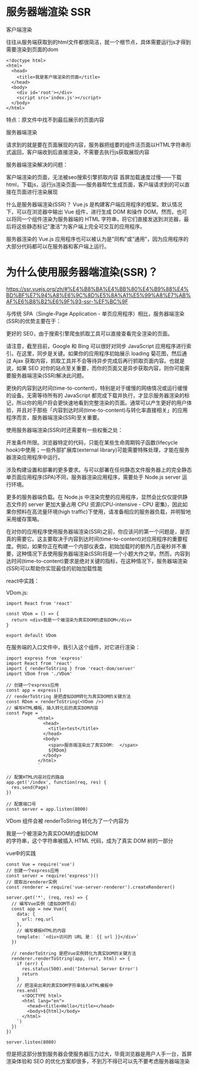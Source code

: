 # 服务器端渲染 SSR

客户端渲染

往往从服务端获取到的html文件都很简洁，就一个根节点，具体需要运行js才得到需要渲染到页面的dom

	<!doctype html>
	<html>
	  <head>
	    <title>我是客户端渲染的页面</title>
	  </head>
	  <body>
	    <div id='root'></div>
	    <script src='index.js'></script>
	  </body>
	</html>
特点：原文件中找不到最后展示的页面内容

服务器端渲染

请求到的就是要在页面展现的内容，服务器把组要的组件活页面以HTML字符串形式返回，客户端收到后直接渲染，不需要去执行js获取展现内容

服务器端渲染解决的问题：

客户端渲染的页面，无法被seo搜索引擎抓取内容
首屏加载速度过慢——下载html，下载js，运行js渲染页面——服务器帮忙生成页面，客户端请求到的可以直接在页面进行渲染展现

什么是服务器端渲染(SSR)？
Vue.js 是构建客户端应用程序的框架。默认情况下，可以在浏览器中输出 Vue 组件，进行生成 DOM 和操作 DOM。然而，也可以将同一个组件渲染为服务器端的 HTML 字符串，将它们直接发送到浏览器，最后将这些静态标记"激活"为客户端上完全可交互的应用程序。

服务器渲染的 Vue.js 应用程序也可以被认为是"同构"或"通用"，因为应用程序的大部分代码都可以在服务器和客户端上运行。


# 为什么使用服务器端渲染(SSR)？
https://ssr.vuejs.org/zh/#%E4%B8%BA%E4%BB%80%E4%B9%88%E4%BD%BF%E7%94%A8%E6%9C%8D%E5%8A%A1%E5%99%A8%E7%AB%AF%E6%B8%B2%E6%9F%93-ssr-%EF%BC%9F

与传统 SPA（Single-Page Application - 单页应用程序）相比，服务器端渲染(SSR)的优势主要在于：

更好的 SEO，由于搜索引擎爬虫抓取工具可以直接查看完全渲染的页面。

请注意，截至目前，Google 和 Bing 可以很好对同步 JavaScript 应用程序进行索引。在这里，同步是关键。如果你的应用程序初始展示 loading 菊花图，然后通过 Ajax 获取内容，抓取工具并不会等待异步完成后再行抓取页面内容。也就是说，如果 SEO 对你的站点至关重要，而你的页面又是异步获取内容，则你可能需要服务器端渲染(SSR)解决此问题。

更快的内容到达时间(time-to-content)，特别是对于缓慢的网络情况或运行缓慢的设备。无需等待所有的 JavaScript 都完成下载并执行，才显示服务器渲染的标记，所以你的用户将会更快速地看到完整渲染的页面。通常可以产生更好的用户体验，并且对于那些「内容到达时间(time-to-content)与转化率直接相关」的应用程序而言，服务器端渲染(SSR)至关重要。

使用服务器端渲染(SSR)时还需要有一些权衡之处：

开发条件所限。浏览器特定的代码，只能在某些生命周期钩子函数(lifecycle hook)中使用；一些外部扩展库(external library)可能需要特殊处理，才能在服务器渲染应用程序中运行。

涉及构建设置和部署的更多要求。与可以部署在任何静态文件服务器上的完全静态单页面应用程序(SPA)不同，服务器渲染应用程序，需要处于 Node.js server 运行环境。

更多的服务器端负载。在 Node.js 中渲染完整的应用程序，显然会比仅仅提供静态文件的 server 更加大量占用 CPU 资源(CPU-intensive - CPU 密集)，因此如果你预料在高流量环境(high traffic)下使用，请准备相应的服务器负载，并明智地采用缓存策略。

在对你的应用程序使用服务器端渲染(SSR)之前，你应该问的第一个问题是，是否真的需要它。这主要取决于内容到达时间(time-to-content)对应用程序的重要程度。例如，如果你正在构建一个内部仪表盘，初始加载时的额外几百毫秒并不重要，这种情况下去使用服务器端渲染(SSR)将是一个小题大作之举。然而，内容到达时间(time-to-content)要求是绝对关键的指标，在这种情况下，服务器端渲染(SSR)可以帮助你实现最佳的初始加载性能

react中实践：

VDom.js:

	import React from 'react'
	
	const VDom = () => {
	  return <div>我是一个被渲染为真实DOM的虚拟DOM</div>
	}
	
	export default VDom
在服务端的入口文件中，我引入这个组件，对它进行渲染：

	import express from 'express'
	import React from 'react'
	import { renderToString } from 'react-dom/server'
	import VDom from './VDom'
	
	// 创建一个express应用
	const app = express()
	// renderToString 是把虚拟DOM转化为真实DOM的关键方法
	const RDom = renderToString(<VDom />)
	// 编写HTML模板，插入转化后的真实DOM内容
	const Page = `
	            <html>
	              <head>
	                <title>test</title>
	              </head>
	              <body>
	                <span>服务端渲染出了真实DOM:  </span>
	                ${RDom}
	              </body>
	            </html>
	            `
	            
	// 配置HTML内容对应的路由
	app.get('/index', function(req, res) {
	  res.send(Page)
	})
	
	// 配置端口号
	const server = app.listen(8000)

VDom 组件会被 renderToString 转化为了一个内容为<div data-reactroot="">我是一个被渲染为真实DOM的虚拟DOM</div>的字符串，这个字符串被插入 HTML 代码，成为了真实 DOM 树的一部分

vue中的实践
	
	const Vue = require('vue')
	// 创建一个express应用
	const server = require('express')()
	// 提取出renderer实例
	const renderer = require('vue-server-renderer').createRenderer()
	
	server.get('*', (req, res) => {
	  // 编写Vue实例（虚拟DOM节点）
	  const app = new Vue({
	    data: {
	      url: req.url
	    },
	    // 编写模板HTML的内容
	    template: `<div>访问的 URL 是： {{ url }}</div>`
	  })
	    
	  // renderToString 是把Vue实例转化为真实DOM的关键方法
	  renderer.renderToString(app, (err, html) => {
	    if (err) {
	      res.status(500).end('Internal Server Error')
	      return
	    }
	    // 把渲染出来的真实DOM字符串插入HTML模板中
	    res.end(`
	      <!DOCTYPE html>
	      <html lang="en">
	        <head><title>Hello</title></head>
	        <body>${html}</body>
	      </html>
	    `)
	  })
	})
	
	server.listen(8080)
	
但是把这部分放到服务器会使服务器压力过大，毕竟浏览器是用户人手一台，首屏渲染体验和 SEO 的优化方案却很多，不到万不得已可以先不要考虑服务器端渲染